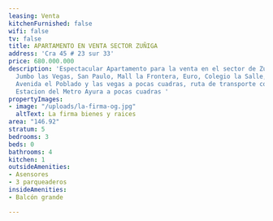 ```yaml
---
leasing: Venta
kitchenFurnished: false
wifi: false
tv: false
title: APARTAMENTO EN VENTA SECTOR ZUÑIGA
address: 'Cra 45 # 23 sur 33'
price: 680.000.000
description: 'Espectacular Apartamento para la venta en el sector de Zuñiga,  Cerca
  Jumbo las Vegas, San Paulo, Mall la Frontera, Euro, Colegio la Salle, Colegio Teresiano,
  Avenida el Poblado y las vegas a pocas cuadras, ruta de transporte concurridas ,
  Estacion del Metro Ayura a pocas cuadras '
propertyImages:
- image: "/uploads/la-firma-og.jpg"
  altText: La firma bienes y raices
area: "146.92"
stratum: 5
bedrooms: 3
beds: 0
bathrooms: 4
kitchen: 1
outsideAmenities:
- Asensores
- 3 parqueaderos
insideAmenities:
- Balcón grande

---
```

